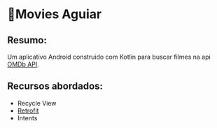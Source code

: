 # :movie_camera:Movies Aguiar	



## Resumo:

Um aplicativo Android construido com Kotlin para buscar filmes na api [OMDb API](http://www.omdbapi.com/).



## Recursos abordados:

- Recycle View
- [Retrofit](https://square.github.io/retrofit/)
- Intents

